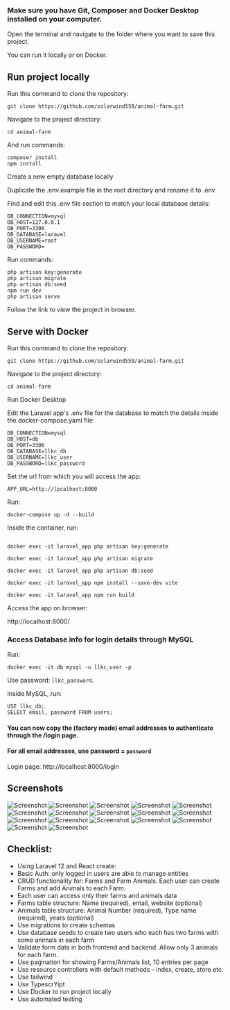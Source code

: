 ### Make sure you have Git, Composer and Docker Desktop installed on your computer.

Open the terminal and navigate to the folder where you want to save this project.

You can run it locally or on Docker.

## Run project locally

Run this command to clone the repository:
```
git clone https://github.com/solarwind559/animal-farm.git
```
Navigate to the project directory:
```
cd animal-farm
```
And run commands:
```
composer install
npm install
```
Create a new empty database locally 

Duplicate the .env.example file in the root directory and rename it to .env

Find and edit this .env file section to match your local database details:
```
DB_CONNECTION=mysql
DB_HOST=127.0.0.1
DB_PORT=3306
DB_DATABASE=laravel
DB_USERNAME=root
DB_PASSWORD=
```

Run commands:
```
php artisan key:generate
php artisan migrate
php artisan db:seed
npm run dev
php artisan serve
```
Follow the link to view the project in browser.

## Serve with Docker
Run this command to clone the repository:
```
git clone https://github.com/solarwind559/animal-farm.git
```
Navigate to the project directory:
```
cd animal-farm
```
Run Docker Desktop

Edit the Laravel app's .env file for the database to match the details inside the docker-compose.yaml file:
```
DB_CONNECTION=mysql
DB_HOST=db
DB_PORT=3306
DB_DATABASE=llkc_db
DB_USERNAME=llkc_user
DB_PASSWORD=llkc_password
```

Set the url from which you will access the app:

```
APP_URL=http://localhost:8000
```

Run:
```
docker-compose up -d --build
```
Inside the container, run:
```

docker exec -it laravel_app php artisan key:generate

docker exec -it laravel_app php artisan migrate

docker exec -it laravel_app php artisan db:seed

docker exec -it laravel_app npm install --save-dev vite

docker exec -it laravel_app npm run build

```
Access the app on browser:

http://localhost:8000/

### Access Database info for login details through MySQL
Run:
```
docker exec -it db mysql -u llkc_user -p
```
Use password: ```llkc_password```.

Inside MySQL, run:
```
USE llkc_db;
SELECT email, password FROM users;
```
#### You can now copy the (factory made) email addresses to authenticate through the /login page.

#### For all email addresses, use password = `password`

Login page: http://localhost:8000/login

## Screenshots

![Screenshot](screenshots/0001.png) 
![Screenshot](screenshots/0002.png) 
![Screenshot](screenshots/0003.png) 
![Screenshot](screenshots/0004.png) 
![Screenshot](screenshots/0005.png) 
![Screenshot](screenshots/0006.png) 
![Screenshot](screenshots/0007.png) 
![Screenshot](screenshots/0008.png) 
![Screenshot](screenshots/0009.png) 
![Screenshot](screenshots/0010.png) 
![Screenshot](screenshots/00101.png) 
![Screenshot](screenshots/0011.png) 
![Screenshot](screenshots/0012.png) 
![Screenshot](screenshots/0013.png) 
![Screenshot](screenshots/0014.png) 
![Screenshot](screenshots/0015.png) 
![Screenshot](screenshots/0016.png)


## Checklist:

* Using Laravel 12 and React create:
* Basic Auth: only logged in users are able to manage entities
* CRUD functionality for: Farms and Farm Animals. Each user can create Farms and add Animals to each Farm.
* Each user can access only their farms and animals data
* Farms table structure: Name (required), email, website (optional)
* Animals table structure: Animal Number (required), Type name (required), years (optional)
* Use migrations to create schemas
* Use database seeds to create two users who each has two farms with some animals in each farm
* Validate form data in both frontend and backend. Allow only 3 animals for each farm.
* Use pagination for showing Farms/Animals list, 10 entries per page
* Use resource controllers with default methods - index, create, store etc.
* Use tailwind
* Use TypescrYipt
* Use Docker to run project locally
* Use automated testing
